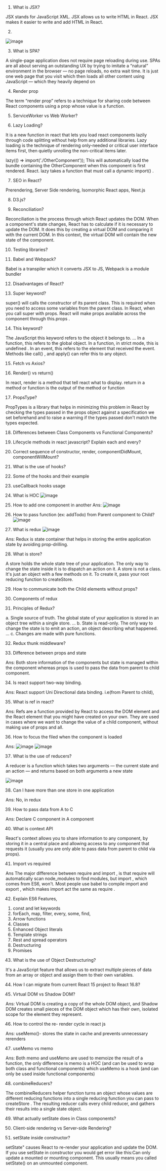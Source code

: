 1.	What is JSX?

JSX stands for JavaScript XML. JSX allows us to write HTML in React. JSX makes it easier to write and add HTML in React.

2.	
![image](https://user-images.githubusercontent.com/42731246/151151328-2a575f80-1e86-4f4a-b9ab-a6f9197e7344.png)


3.	What is SPA?

A single-page application does not require page reloading during use.
SPAs are all about serving an outstanding UX by trying to imitate a “natural” environment in the browser — no page reloads, no extra wait time. It is just one web page that you visit which then loads all other content using JavaScript — which they heavily depend on

4.	Render prop

The term “render prop” refers to a technique for sharing code between React components using a prop whose value is a function.

5.	ServiceWorker vs Web Worker?





6.	Lazy Loading?

It is a new function in react that lets you load react components lazily through code splitting without help from any additional libraries. Lazy loading is the technique of rendering only-needed or critical user interface items first, then quietly unrolling the non-critical items later.

lazy(() => import('./OtherComponent')); This will automatically load the bundle containing the OtherComponent when this component is first rendered. React. lazy takes a function that must call a dynamic import() .

7.	SEO in React?

Prerendering, Server Side rendering, Isomorphic React apps, Next.js

8.	D3.js?

9.	Reconciliation?

Reconciliation is the process through which React updates the DOM. When a component's state changes, React has to calculate if it is necessary to update the DOM. It does this by creating a virtual DOM and comparing it with the current DOM. In this context, the virtual DOM will contain the new state of the component.

10.	Testing libraries?

11.	Babel and Webpack?

Babel is a transpiler which it converts JSX to JS, 
Webpack is a module bundler

12.	Disadvantages of React?

13.	Super keyword?

super() will calls the constructor of its parent class. This is required when you need to access some variables from the parent class. In React, when you call super with props. React will make props available across the component through this.props .

14.	This keyword?

The JavaScript this keyword refers to the object it belongs to. ... In a function, this refers to the global object. In a function, in strict mode, this is undefined . In an event, this refers to the element that received the event. Methods like call() , and apply() can refer this to any object.

15.	Fetch vs Axios?

16.	 Render() vs return()

In react, render is a method that tell react what to display. return in a method or function is the output of the method or function

17.	PropsType?

PropTypes is a library that helps in minimizing this problem in React by checking the types passed in the props object against a specification we set beforehand and to raise a warning if the types passed don't match the types expected.

18.	Differences between Class Components vs Functional Components?

19.	Lifecycle methods in react javascript? Explain each and every?

20.	Correct sequence of constructor, render, componentDidMount, componentWillMount?

21.	What is the use of hooks?

22.	Some of the hooks and their example

23.	useCallback hooks usage


24.	What is HOC
![image](https://user-images.githubusercontent.com/42731246/151151594-44c9033f-d185-4b17-8dfe-e67faf004ba1.png)


25.	How to add one component in another
Ans: 
![image](https://user-images.githubusercontent.com/42731246/151151609-3bd82e2a-e6f2-4790-bd63-3caee331358c.png)

 

26.	 How to pass function (ex: addTodo) from Parent component to Child?
![image](https://user-images.githubusercontent.com/42731246/151151624-04da35e2-1925-4f22-83a0-b95def36de59.png)

 

27.	 What is redux
![image](https://user-images.githubusercontent.com/42731246/151151656-4fec5721-cc6c-4a71-a5b0-b1eeaabc32bb.png)


Ans: Redux is state container that helps in storing the entire application state by avoiding prop-drilling.

28.	 What is store?

A store holds the whole state tree of your application. The only way to change the state inside it is to dispatch an action on it.
A store is not a class. It's just an object with a few methods on it. To create it, pass your root reducing function to createStore.

29.	 How to communicate both the Child elements without props?

30.	 Components of redux 

31.	 Principles of Redux?

a.	Single source of truth. The global state of your application is stored in an object tree within a single store. ...
b.	State is read-only. The only way to change the state is to emit an action, an object describing what happened. ...
c.	Changes are made with pure functions.

32.	Redux thunk middleware?

33.	 Difference between props and state

Ans: Both store information of the components but state is managed within the component whereas props is used to pass the data from parent to child component.

34.	 Is react support two-way binding.

Ans: React support Uni Directional data binding. i.e(from Parent to child), 

35.	What is ref in react?

Ans: Refs are a function provided by React to access the DOM element and the React element that you might have created on your own. They are used in cases where we want to change the value of a child component, without making use of props and all.

36.	 How to focus the filed when the component is loaded

Ans: 
![image](https://user-images.githubusercontent.com/42731246/151151731-93cd7a49-629c-436e-9253-3a7b34fdac9b.png)
![image](https://user-images.githubusercontent.com/42731246/151151743-9c469641-42db-4055-b6bc-3ebdcff93b2d.png)

 
 

37.	 What is the use of reducers?

A reducer is a function which takes two arguments — the current state and an action — and returns based on both arguments a new state

![image](https://user-images.githubusercontent.com/42731246/151151769-23860186-440c-42e2-867e-89ec487fdfbf.png)


38.	 Can I have more than one store in one application

Ans: No, in redux

39.	 How to pass data from A to C

Ans: Declare C component in A component

40.	 What is context API

React's context allows you to share information to any component, by storing it in a central place and allowing access to any component that requests it (usually you are only able to pass data from parent to child via props).


41.	 Import vs required

Ans The major difference between require and import , is that require will automatically scan node_modules to find modules, but import , which comes from ES6, won't. Most people use babel to compile import and export , which makes import act the same as require .

42.	 Explain ES6 Features,
 
1)	const and let keywords
2)	forEach, map, filter, every, some, find,
3)	Arrow functions
4)	Classes
5)	Enhanced Object literals
6)	Template strings
7)	Rest and spread operators
8)	Destructuring
9)	Promises


43.	 What is the use of Object Destructuring?

It's a JavaScript feature that allows us to extract multiple pieces of data from an array or object and assign them to their own variables.

44.	 How I can migrate from current React 15 project to React 16.8?

45.	Virtual DOM vs Shadow DOM?

Ans: Virtual DOM is creating a copy of the whole DOM object, and Shadow DOM creates small pieces of the DOM object which has their own, isolated scope for the element they represent.

46.	How to control the re- render cycle in react js

Ans: useMemo()- stores the state in cache and prevents unnecessary rerenders

47.	useMemo vs memo

Ans: Both memo and useMemo are used to memoize the result of a function, the only difference is memo is a HOC (and can be used to wrap both class and functional components) which useMemo is a hook (and can only be used inside functional components)


48.	 combineReducers?

The combineReducers helper function turns an object whose values are different reducing functions into a single reducing function you can pass to createStore . The resulting reducer calls every child reducer, and gathers their results into a single state object.


49.	 What actually setState does in Class components?

50.	 Client-side rendering vs Server-side Rendering?

51.	 setState inside constructor?

setState" causes React to re-render your application and update the DOM. If you use setState in constructor you would get error like this:Can only update a mounted or mounting component. This usually means you called setState() on an unmounted component.
